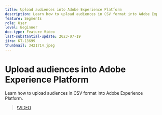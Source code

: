 ```yaml
---
title: Upload audiences into Adobe Experience Platform
description: Learn how to upload audiences in CSV format into Adobe Experience Platform.
feature: Segments
role: User
level: Beginner
doc-type: Feature Video
last-substantial-update: 2023-07-19
jira: KT-13699
thumbnail: 3421714.jpeg
---
```


# Upload audiences into Adobe Experience Platform

Learn how to upload audiences in CSV format into Adobe Experience Platform.

>[!VIDEO](https://video.tv.adobe.com/v/3421714/?learn=on)

